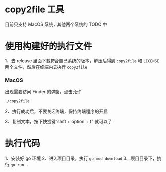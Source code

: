 # copy2file 工具

目前只支持 MacOS 系统，其他两个系统的 TODO 中

# 使用构建好的执行文件

1、去 release 里面下载符合自己系统的版本，解压后得到 `copy2file` 和 `LICENSE` 两个文件，然后在终端内去执行 `copy2file`

### MacOS

出现需要访问 Finder 的弹窗，点击允许


```bash
./copy2file
```

2、执行成功后，不要关闭终端，保持终端程序的开启

3、复制文本，按下快捷键”shift + option + f“ 就可以了


# 执行代码

1、安装好 go 环境
2、进入项目目录，执行 `go mod download`
3、项目目录下，执行 `go run .`
